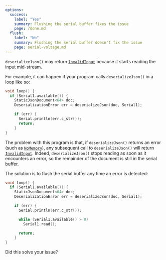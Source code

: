 ```yaml
---
options:
  success:
    label: "Yes"
    summary: Flushing the serial buffer fixes the issue
    page: /done.md
  flush:
    label: "No"
    summary: Flushing the serial buffer doesn't fix the issue
    page: serial-voltage.md
---    
```


`deserializeJson()` may return [`InvalidInput`](/v6/api/misc/deserializationerror/#invalidinput) because it starts reading the input mid-stream.

For example, it can happen if your program calls `deserializeJson()` in a loop like so:

```c++
void loop() {
  if (Serial1.available()) {
    StaticJsonDocument<64> doc;
    DeserializationError err = deserializeJson(doc, Serial1);

    if (err) {
      Serial.println(err.c_str());
      return;
    }
}
```

The problem with this program is that, if `deserializeJson()` returns an error (such as [`NoMemory`](/v6/api/misc/deserializationerror/#nomemory)), any subsequent call to `deserializeJson()` will return [`InvalidInput`](/v6/api/misc/deserializationerror/#invalidinput). Indeed, `deserializeJson()` stops reading as soon as it encounters an error, so the remainder of the document is still in the serial buffer.

The solution is to flush the serial buffer any time an error is detected:

```c++
void loop() {
  if (Serial1.available()) {
    StaticJsonDocument<64> doc;
    DeserializationError err = deserializeJson(doc, Serial1);

    if (err) {
      Serial.println(err.c_str());

      while (Serial1.available() > 0)
        Serial1.read();

      return;
    }
}
```

Did this solve your issue?
